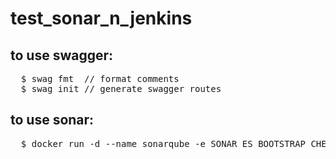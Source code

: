 # test_sonar_n_jenkins

## to use swagger:
<pre>
  $ swag fmt  // format comments
  $ swag init // generate swagger routes
</pre>

## to use sonar:
<pre>
  $ docker run -d --name sonarqube -e SONAR_ES_BOOTSTRAP_CHECKS_DISABLE=true -p 9000:9000 sonarqube:latest
</pre>
